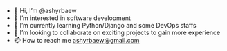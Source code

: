 - 👋 Hi, I’m @ashyrbaew
- 👀 I’m interested in software development
- 🌱 I’m currently learning Python/Django and some DevOps staffs
- 💞️ I’m looking to collaborate on exciting projects to gain more experience
- 📫 How to reach me ashyrbaew@gmail.com

<!---
ashyrbaew/ashyrbaew is a ✨ special ✨ repository because its `README.md` (this file) appears on your GitHub profile.
You can click the Preview link to take a look at your changes.
--->
